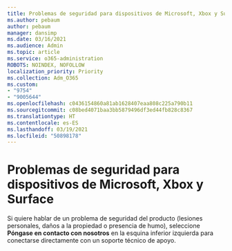 ```yaml
---
title: Problemas de seguridad para dispositivos de Microsoft, Xbox y Surface
ms.author: pebaum
author: pebaum
manager: dansimp
ms.date: 03/16/2021
ms.audience: Admin
ms.topic: article
ms.service: o365-administration
ROBOTS: NOINDEX, NOFOLLOW
localization_priority: Priority
ms.collection: Adm_O365
ms.custom:
- "9754"
- "9005644"
ms.openlocfilehash: c0436154860a81ab1628407eaa808c225a790b11
ms.sourcegitcommit: c08bed4071baa3bb5879496df3ed44fb828c8367
ms.translationtype: HT
ms.contentlocale: es-ES
ms.lasthandoff: 03/19/2021
ms.locfileid: "50898178"
---
```

# <a name="surface-xbox-and-microsoft-devices-safety-concerns"></a>Problemas de seguridad para dispositivos de Microsoft, Xbox y Surface

Si quiere hablar de un problema de seguridad del producto (lesiones personales, daños a la propiedad o presencia de humo), seleccione **Póngase en contacto con nosotros** en la esquina inferior izquierda para conectarse directamente con un soporte técnico de apoyo.